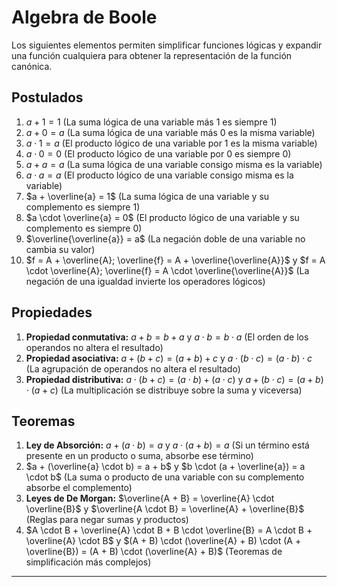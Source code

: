 # Algebra de Boole
Los siguientes elementos permiten simplificar funciones lógicas y expandir una función cualquiera para obtener la representación de la función canónica.

## Postulados
1. $a + 1 = 1$ (La suma lógica de una variable más 1 es siempre 1)
2. $a + 0 = a$ (La suma lógica de una variable más 0 es la misma variable)
3. $a \cdot 1 = a$ (El producto lógico de una variable por 1 es la misma variable)
4. $a \cdot 0 = 0$ (El producto lógico de una variable por 0 es siempre 0)
5. $a + a = a$ (La suma lógica de una variable consigo misma es la variable)
6. $a \cdot a = a$ (El producto lógico de una variable consigo misma es la variable)
7. $a + \overline{a} = 1$ (La suma lógica de una variable y su complemento es siempre 1)
8. $a \cdot \overline{a} = 0$ (El producto lógico de una variable y su complemento es siempre 0)
9. $\overline{\overline{a}} = a$ (La negación doble de una variable no cambia su valor)
10. $f = A + \overline{A}; \overline{f} = A + \overline{\overline{A}}$ y $f = A \cdot \overline{A}; \overline{f} = A \cdot \overline{\overline{A}}$ (La negación de una igualdad invierte los operadores lógicos)

## Propiedades
1. **Propiedad conmutativa:** $a + b = b + a$ y $a \cdot b = b \cdot a$ (El orden de los operandos no altera el resultado)
2. **Propiedad asociativa:** $a + (b + c) = (a + b) + c$ y $a \cdot (b \cdot c) = (a \cdot b) \cdot c$ (La agrupación de operandos no altera el resultado)
3. **Propiedad distributiva:** $a \cdot (b + c) = (a \cdot b) + (a \cdot c)$ y $a + (b \cdot c) = (a + b) \cdot (a + c)$ (La multiplicación se distribuye sobre la suma y viceversa)

## Teoremas
1. **Ley de Absorción:** $a + (a \cdot b) = a$ y $a \cdot (a + b) = a$ (Si un término está presente en un producto o suma, absorbe ese término)
2. $a + (\overline{a} \cdot b) = a + b$ y $b \cdot (a + \overline{a}) = a \cdot b$ (La suma o producto de una variable con su complemento absorbe el complemento)
3. **Leyes de De Morgan:** $\overline{A + B} = \overline{A} \cdot \overline{B}$ y $\overline{A \cdot B} = \overline{A} + \overline{B}$ (Reglas para negar sumas y productos)
4. $A \cdot B + \overline{A} \cdot B + B \cdot \overline{B} = A \cdot B + \overline{A} \cdot B$ y $(A + B) \cdot (\overline{A} + B) \cdot (A + \overline{B}) = (A + B) \cdot (\overline{A} + B)$ (Teoremas de simplificación más complejos)
---
